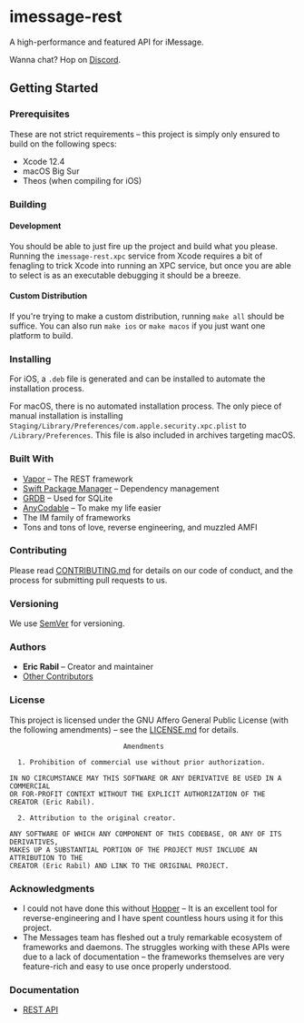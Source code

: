 # imessage-rest
A high-performance and featured API for iMessage.

Wanna chat? Hop on [Discord](https://discord.gg/ck26FwFJun).

## Getting Started

### Prerequisites
These are not strict requirements – this project is simply only ensured to build on the following specs:

- Xcode 12.4
- macOS Big Sur
- Theos (when compiling for iOS)

### Building

#### Development
You should be able to just fire up the project and build what you please. Running the `imessage-rest.xpc` service from Xcode requires a bit of fenagling to trick Xcode into running an XPC service, but once you are able to select is as an executable debugging it should be a breeze.

#### Custom Distribution
If you're trying to make a custom distribution, running `make all` should be suffice. You can also run `make ios` or `make macos` if you just want one platform to build.

### Installing
For iOS, a `.deb` file is generated and can be installed to automate the installation process.

For macOS, there is no automated installation process. The only piece of manual installation is installing `Staging/Library/Preferences/com.apple.security.xpc.plist` to `/Library/Preferences`. This file is also included in archives targeting macOS.

### Built With
- [Vapor](https://github.com/vapor/vapor) – The REST framework
- [Swift Package Manager](https://github.com/apple/swift-package-manager) – Dependency management
- [GRDB](https://github.com/groue/GRDB.swift) – Used for SQLite
- [AnyCodable](https://github.com/Flight-School/AnyCodable) – To make my life easier
- The IM family of frameworks
- Tons and tons of love, reverse engineering, and muzzled AMFI

### Contributing
Please read [CONTRIBUTING.md](CONTRIBUTING.md) for details on our code of conduct, and the process for submitting pull requests to us.

### Versioning
We use [SemVer](http://semver.org/) for versioning.

### Authors
- **Eric Rabil** – Creator and maintainer
- [Other Contributors](https://github.com/open-imcore/imessage-rest/contributors)

### License
This project is licensed under the GNU Affero General Public License (with the following amendments) – see the [LICENSE.md](LICENSE.md) for details.

```
                            Amendments

  1. Prohibition of commercial use without prior authorization.
  
IN NO CIRCUMSTANCE MAY THIS SOFTWARE OR ANY DERIVATIVE BE USED IN A COMMERCIAL
OR FOR-PROFIT CONTEXT WITHOUT THE EXPLICIT AUTHORIZATION OF THE CREATOR (Eric Rabil).

  2. Attribution to the original creator.
  
ANY SOFTWARE OF WHICH ANY COMPONENT OF THIS CODEBASE, OR ANY OF ITS DERIVATIVES,
MAKES UP A SUBSTANTIAL PORTION OF THE PROJECT MUST INCLUDE AN ATTRIBUTION TO THE
CREATOR (Eric Rabil) AND LINK TO THE ORIGINAL PROJECT.
```

### Acknowledgments
- I could not have done this without [Hopper](https://www.hopperapp.com/) – It is an excellent tool for reverse-engineering and I have spent countless hours using it for this project.
- The Messages team has fleshed out a truly remarkable ecosystem of frameworks and daemons. The struggles working with these APIs were due to a lack of documentation – the frameworks themselves are very feature-rich and easy to use once properly understood.

### Documentation

- [REST API](https://www.notion.so/MyMessage-API-Documentation-6b50937acef44341aa177999a28f0c3c)
